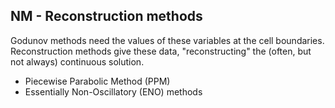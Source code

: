 ## NM - Reconstruction methods

Godunov methods need the values of these variables at the cell boundaries. Reconstruction methods give these data, "reconstructing" the (often, but not always) continuous solution.

- Piecewise Parabolic Method (PPM)
- Essentially Non-Oscillatory (ENO) methods